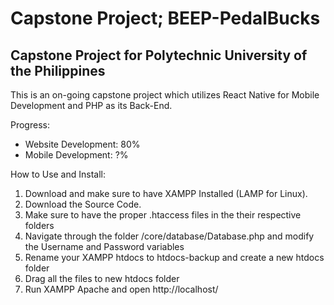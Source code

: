 # Capstone Project; BEEP-PedalBucks

## Capstone Project for Polytechnic University of the Philippines

This is an on-going capstone project which utilizes React Native for Mobile Development
and PHP as its Back-End.

Progress:

- Website Development: 80%
- Mobile Development: ?%

How to Use and Install:

1. Download and make sure to have XAMPP Installed (LAMP for Linux).
2. Download the Source Code.
3. Make sure to have the proper .htaccess files in the their respective folders
4. Navigate through the folder /core/database/Database.php and modify the Username and Password variables
5. Rename your XAMPP htdocs to htdocs-backup and create a new htdocs folder
6. Drag all the files to new htdocs folder
7. Run XAMPP Apache and open http://localhost/
